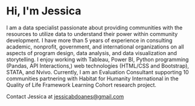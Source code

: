 # **Hi, I'm Jessica**


I am a data specialist passionate about providing communities with the resources to utilize data to understand their power within community development. I have more than 5 years of experience in consulting academic, nonprofit, government, and international organizations on all aspects of program design, data analysis, and data visualization and storytelling. I enjoy working with Tableau, Power BI, Python programming (Pandas, API Interactions,) web technologies (HTML/CSS and Bootstrap), STATA, and Nvivo. Currently, I am an Evaluation Consultant supporting 10 communities partnering with Habitat for Humanity International in the Quality of Life Framework Learning Cohort research project. 


Contact Jessica at jessicabdoanes@gmail.com 
